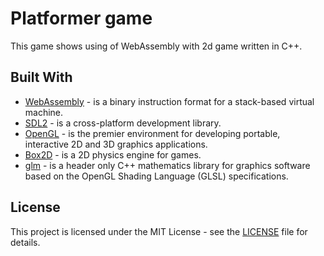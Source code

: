 # Platformer game

This game shows using of WebAssembly with 2d game written in C++.

## Built With

- [WebAssembly](https://webassembly.org) - is a binary instruction format for a stack-based virtual machine.
- [SDL2](https://www.libsdl.org) - is a cross-platform development library.
- [OpenGL](https://www.opengl.org) - is the premier environment for developing portable, interactive 2D and 3D graphics applications.
- [Box2D](https://github.com/erincatto/Box2D) - is a 2D physics engine for games.
- [glm](https://glm.g-truc.net/0.9.9/index.html) -  is a header only C++ mathematics library for graphics software based on the OpenGL Shading Language (GLSL) specifications.

## License

This project is licensed under the MIT License - see the [LICENSE](docs/LICENSE) file for details.
